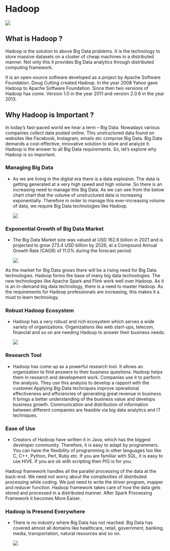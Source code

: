 # Hadoop

![](https://upload.wikimedia.org/wikipedia/commons/thumb/0/0e/Hadoop_logo.svg/1280px-Hadoop_logo.svg.png)


## What is Hadoop ?

Hadoop is the solution to above Big Data problems. It is the technology to store massive datasets on a cluster of cheap machines in a distributed manner. Not only this it provides Big Data analytics through distributed computing framework.

It is an open-source software developed as a project by Apache Software Foundation. Doug Cutting created Hadoop. In the year 2008 Yahoo gave Hadoop to Apache Software Foundation. Since then two versions of Hadoop has come. Version 1.0 in the year 2011 and version 2.0.6 in the year 2013. 


## Why Hadoop is Important ?

In today’s fast-paced world we hear a term – Big Data. Nowadays various companies collect data posted online. This unstructured data found on websites like Facebook, Instagram, emails etc comprise Big Data. Big Data demands a cost-effective, innovative solution to store and analyze it. Hadoop is the answer to all Big Data requirements. So, let’s explore why Hadoop is so important. 

### Managing Big Data 
- As we are living in the digital era there is a data explosion. The data is getting generated at a very high speed and high volume. So there is an increasing need to manage this Big Data. As we can see from the below chart chart that the volume of unstructured data is increasing exponentially. Therefore in order to manage this ever-increasing volume of data, we require Big Data technologies like Hadoop.
 
 
     ![](https://www.datanami.com/wp-content/uploads/2022/01/DataSphere.png)
 
### Exponential Growth of Big Data Market 
- The Big Data Market size was valued at USD 162.6 billion in 2021 and is projected to grow 273.4 USD billion by 2026, at a Compound Annual Growth Rate (CAGR) of 11.0% during the forecast period.
    
     ![](https://www.marketsandmarkets.com/Images/big-data-market.jpg)
     
As the market for Big Data grows there will be a rising need for Big Data technologies. Hadoop forms the base of many big data technologies. The new technologies like Apache Spark and Flink work well over Hadoop. As it is an in-demand big data technology, there is a need to master Hadoop. As the requirements for Hadoop professionals are increasing, this makes it a must to learn technology.


###  Robust Hadoop Ecosystem
- Hadoop has a very robust and rich ecosystem which serves a wide variety of organizations. Organizations like web start-ups, telecom, financial and so on are needing Hadoop to answer their business needs.

     ![](https://www.oreilly.com/api/v2/epubs/9781788995092/files/assets/a64fec28-e2b2-42f0-96cf-098fe8385316.png)
     
### Research Tool
- Hadoop has come up as a powerful research tool. It allows an organization to find answers to their business questions. Hadoop helps them in research and development work. Companies use it to perform the analysis. They use this analysis to develop a rapport with the customer.Applying Big Data techniques improve operational effectiveness and efficiencies of generating great revenue in business. It brings a better understanding of the business value and develops business growth. Communication and distribution of information between different companies are feasible via big data analytics and IT techniques. 

### Ease of Use 
- Creators of Hadoop have written it in Java, which has the biggest developer community. Therefore, it is easy to adapt by programmers. You can have the flexibility of programming in other languages too like C, C++, Python, Perl, Ruby etc. If you are familiar with SQL, it is easy to use HIVE. If you are ok with scripting then PIG is for you. 

Hadoop framework handles all the parallel processing of the data at the back-end. We need not worry about the complexities of distributed processing while coding. We just need to write the driver program, mapper and reducer function. Hadoop framework takes care of how the data gets stored and processed in a distributed manner. After Spark Processing Framework it becomes More Eaiser.

### Hadoop is Presend Everywhere
- There is no industry where Big Data has not reached. Big Data has covered almost all domains like healthcare, retail, government, banking, media, transportation, natural resources and so on.

   ![](https://1.bp.blogspot.com/-Wu1iCYTv-U4/Xj2uAFpLw0I/AAAAAAAADow/1JErQq1K7og2wZYDxIDr_cLtfXsgaTE9QCLcBGAsYHQ/s1600/Applications-of-big-data-in-real-life.jpg)
   



